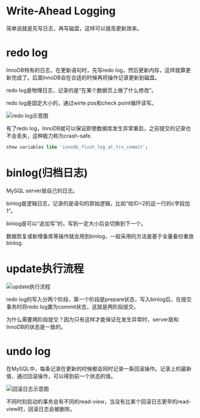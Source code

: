 # Write-Ahead Logging
简单说就是先写日志，再写磁盘，这样可以提高更新效率。

# redo log
InnoDB特有的日志，在更新语句时，先写redo log，然后更新内存，这样就算更新完成了。后面InnoDB会在合适的时候再将操作记录更新到磁盘。

redo log是物理日志，记录的是“在某个数据页上做了什么修改”。

redo log是固定大小的，通过wirte pos和check point循环读写。

![redo log示意图](https://static001.geekbang.org/resource/image/16/a7/16a7950217b3f0f4ed02db5db59562a7.png)

有了redo log，InnoDB就可以保证即使数据库发生异常重启，之前提交的记录也不会丢失，这种能力称为crash-safe.

```sql
show variables like 'innodb_flush_log_at_trx_commit'; 
```

# binlog(归档日志)
MySQL server层自己的日志。

binlog是逻辑日志，记录的是语句的原始逻辑，比如“给ID=2的这一行的c字段加1”。

binlog是可以“追加写”的，写到一定大小后会切换到下一个。

数据恢复或新增备库等操作就会用到binlog，一般采用的方法是基于全量备份重放binlog.

# update执行流程

![update执行流程](https://static001.geekbang.org/resource/image/2e/be/2e5bff4910ec189fe1ee6e2ecc7b4bbe.png)

redo log的写入分两个阶段，第一个阶段是prepare状态，写入binlog后，在提交事务时将redo log置为commit状态，这就是两阶段提交。

为什么需要两阶段提交？因为只有这样才能保证在发生异常时，server层和InnoDB的状态是一致的。

# undo log
在MySQL中，每条记录在更新的时候都会同时记录一条回滚操作。记录上的最新值，通过回滚操作，可以得到前一个状态的值。

![回滚日志示意图](https://static001.geekbang.org/resource/image/d9/ee/d9c313809e5ac148fc39feff532f0fee.png)

不同时刻启动的事务会有不同的read-view，当没有比某个回滚日志更早的read-view时，回滚日志会被删除。